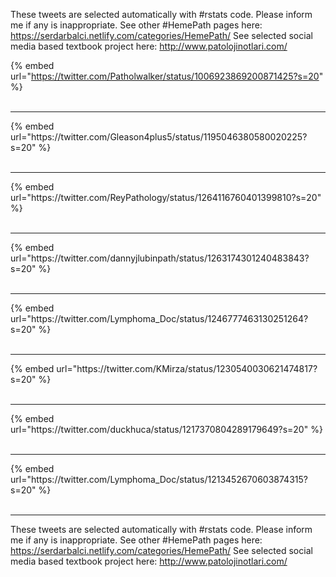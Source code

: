 

These tweets are selected automatically with #rstats code. Please inform me if any is inappropriate.
See other #HemePath pages here: https://serdarbalci.netlify.com/categories/HemePath/ 
See selected social media based textbook project here: http://www.patolojinotlari.com/

{% embed url="https://twitter.com/Patholwalker/status/1006923869200871425?s=20" %}<br>
<br>
<hr>
{% embed url="https://twitter.com/Gleason4plus5/status/1195046380580020225?s=20" %}<br>
<br>
<hr>
{% embed url="https://twitter.com/ReyPathology/status/1264116760401399810?s=20" %}<br>
<br>
<hr>
{% embed url="https://twitter.com/dannyjlubinpath/status/1263174301240483843?s=20" %}<br>
<br>
<hr>
{% embed url="https://twitter.com/Lymphoma_Doc/status/1246777463130251264?s=20" %}<br>
<br>
<hr>
{% embed url="https://twitter.com/KMirza/status/1230540030621474817?s=20" %}<br>
<br>
<hr>
{% embed url="https://twitter.com/duckhuca/status/1217370804289179649?s=20" %}<br>
<br>
<hr>
{% embed url="https://twitter.com/Lymphoma_Doc/status/1213452670603874315?s=20" %}<br>
<br>
<hr>


These tweets are selected automatically with #rstats code. Please inform me if any is inappropriate.
See other #HemePath pages here: https://serdarbalci.netlify.com/categories/HemePath/ 
See selected social media based textbook project here: http://www.patolojinotlari.com/
